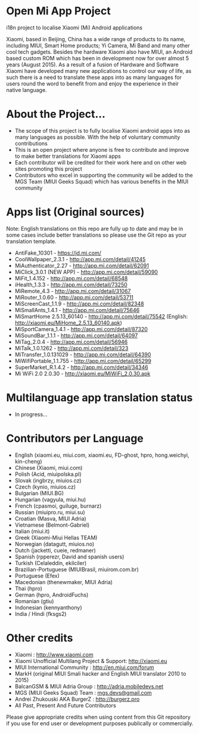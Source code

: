# Open Mi App Project
i18n project to localise Xiaomi (Mi) Android applications

Xiaomi, based in Beijing, China has a wide range of products to its name, including MIUI, Smart Home products; Yi Camera, Mi Band and many other cool tech gadgets. Besides the hardware Xiaomi also have MIUI, an Android based custom ROM which has been in development now for over almost 5 years (August 2015). As a result of a fusion of Hardware and Software Xiaomi have developed many new applications to control our way of life, as such there is a need to translate these apps into as many languages for users round the word to benefit from and enjoy the experience in their native language.

# About the Project...
- The scope of this project is to fully localise Xiaomi android apps into as many languages as possible. With the help of voluntary community contributions
- This is an open project where anyone is free to contribute and improve to make better translations for Xiaomi apps
- Each contributor will be credited for their work here and on other web sites promoting this project
- Contributors who excel in supporting the community wil be added to the MGS Team (MIUI Geeks Squad) which has various benefits in the MIUI community

# Apps list (Original sources) 

Note: English translations on this repo are fully up to date and may be in some cases include better translations so please use the Git repo as your translation template.

- AntiFake_10301 - https://jd.mi.com/
- CoolWallpaper_2.3.1 - http://app.mi.com/detail/41245
- MiAuthenticator_2.27 - http://app.mi.com/detail/62091
- MiClick_3.0.1 (NEW APP) - http://app.mi.com/detail/59090
- MiFit_1.4.152 - http://app.mi.com/detail/68548
- iHealth_1.3.3 - http://app.mi.com/detail/73250
- MiRemote_4.3 - http://app.mi.com/detail/31067
- MiRouter_1.0.60 - http://app.mi.com/detail/53711
- MiScreenCast_1.1.9 - http://app.mi.com/detail/82348
- MiSmallAnts_1.4.1 - http://app.mi.com/detail/75646
- MiSmartHome 2.5.13_60140 - http://app.mi.com/detail/75542 (English: http://xiaomi.eu/MiHome_2.5.13_60140.apk)
- MiSportCamera_1.4.1 - http://app.mi.com/detail/87320
- MiSoundBar_1.1.1 - http://app.mi.com/detail/64097
- MiTag_2.0.4 - http://app.mi.com/detail/56946
- MiTalk_1.0.1262 - http://app.mi.com/detail/323
- MiTransfer_1.0.131029 - http://app.mi.com/detail/64390
- MiWifiPortable_1.1.755 - http://app.mi.com/detail/65299
- SuperMarket_R.1.4.2 - http://app.mi.com/detail/34346
- Mi WiFi 2.0 2.0.30 - http://xiaomi.eu/MiWiFi_2.0.30.apk

# Multilanguage app translation status

- In progress...


# Contributors per Language

- English (xiaomi.eu, miui.com, xiaomi.eu, FD-ghost, hpro, hong.weichyi, kin-cheng)
- Chinese (Xiaomi, miui.com)
- Polish (Acid, miuipolska.pl)
- Slovak (ingbrzy, miuios.cz)
- Czech (kynio, miuios.cz)
- Bulgarian (MIUI.BG)
- Hungarian (vagyula, miui.hu)
- French (cpasmoi, guiluge, burnarz)
- Russian (miuipro.ru, miui.su)
- Croatian (Masva, MIUI Adria)
- Vietnamese (Belmont-Gabriel)
- Italian (miui.it)
- Greek (Xiaomi-Miui Hellas TEAM)
- Norwegian (datagutt, miuios.no)
- Dutch (jacketti, cueie, redmaner)
- Spanish (rpperezr, David and spanish users)
- Turkish (Celaleddin, ekilciler)
- Brazilian-Portuguese (MIUIBrasil, miuirom.com.br)
- Portuguese (Efex)
- Macedonian (thenewmaker, MIUI Adria)
- Thai (hpro)
- German (hpro, AndroidFuchs)
- Romanian (gtiu)
- Indonesian (kennyanthony)
- India / Hindi (fksgs2)

# Other credits

- Xiaomi : http://www.xiaomi.com
- Xiaomi Unofficial Multilang Project & Support: http://xiaomi.eu
- MIUI International Community : http://en.miui.com/forum
- MarkH (original MIUI Smali hacker and English MIUI translator 2010 to 2015)
- BalcanGSM & MIUI Adria Group : http://adria.mobiledevs.net
- MGS (MIUI Geeks Squad) Team : mgs.devs@gmail.com
- Andrei Zhukouski AKA BurgerZ : http://burgerz.pro
- All Past, Present And Future Contributors

Please give appropriate credits when using content from this Git repository if you use for end user or development purposes publically or commercially.
